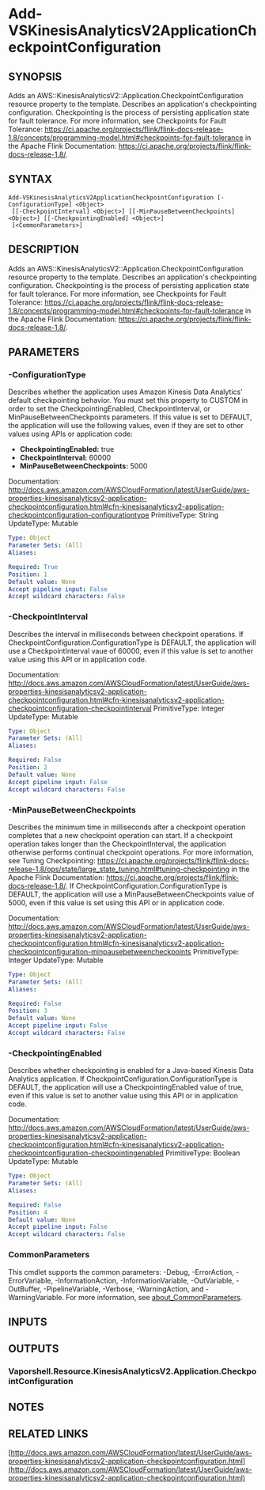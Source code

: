 # Add-VSKinesisAnalyticsV2ApplicationCheckpointConfiguration

## SYNOPSIS
Adds an AWS::KinesisAnalyticsV2::Application.CheckpointConfiguration resource property to the template.
Describes an application's checkpointing configuration.
Checkpointing is the process of persisting application state for fault tolerance.
For more information, see  Checkpoints for Fault Tolerance: https://ci.apache.org/projects/flink/flink-docs-release-1.8/concepts/programming-model.html#checkpoints-for-fault-tolerance in the Apache Flink Documentation: https://ci.apache.org/projects/flink/flink-docs-release-1.8/.

## SYNTAX

```
Add-VSKinesisAnalyticsV2ApplicationCheckpointConfiguration [-ConfigurationType] <Object>
 [[-CheckpointInterval] <Object>] [[-MinPauseBetweenCheckpoints] <Object>] [[-CheckpointingEnabled] <Object>]
 [<CommonParameters>]
```

## DESCRIPTION
Adds an AWS::KinesisAnalyticsV2::Application.CheckpointConfiguration resource property to the template.
Describes an application's checkpointing configuration.
Checkpointing is the process of persisting application state for fault tolerance.
For more information, see  Checkpoints for Fault Tolerance: https://ci.apache.org/projects/flink/flink-docs-release-1.8/concepts/programming-model.html#checkpoints-for-fault-tolerance in the Apache Flink Documentation: https://ci.apache.org/projects/flink/flink-docs-release-1.8/.

## PARAMETERS

### -ConfigurationType
Describes whether the application uses Amazon Kinesis Data Analytics' default checkpointing behavior.
You must set this property to CUSTOM in order to set the CheckpointingEnabled, CheckpointInterval, or MinPauseBetweenCheckpoints parameters.
If this value is set to DEFAULT, the application will use the following values, even if they are set to other values using APIs or application code:
+  **CheckpointingEnabled:** true
+  **CheckpointInterval:** 60000
+  **MinPauseBetweenCheckpoints:** 5000

Documentation: http://docs.aws.amazon.com/AWSCloudFormation/latest/UserGuide/aws-properties-kinesisanalyticsv2-application-checkpointconfiguration.html#cfn-kinesisanalyticsv2-application-checkpointconfiguration-configurationtype
PrimitiveType: String
UpdateType: Mutable

```yaml
Type: Object
Parameter Sets: (All)
Aliases:

Required: True
Position: 1
Default value: None
Accept pipeline input: False
Accept wildcard characters: False
```

### -CheckpointInterval
Describes the interval in milliseconds between checkpoint operations.
If CheckpointConfiguration.ConfigurationType is DEFAULT, the application will use a CheckpointInterval vaue of 60000, even if this value is set to another value using this API or in application code.

Documentation: http://docs.aws.amazon.com/AWSCloudFormation/latest/UserGuide/aws-properties-kinesisanalyticsv2-application-checkpointconfiguration.html#cfn-kinesisanalyticsv2-application-checkpointconfiguration-checkpointinterval
PrimitiveType: Integer
UpdateType: Mutable

```yaml
Type: Object
Parameter Sets: (All)
Aliases:

Required: False
Position: 2
Default value: None
Accept pipeline input: False
Accept wildcard characters: False
```

### -MinPauseBetweenCheckpoints
Describes the minimum time in milliseconds after a checkpoint operation completes that a new checkpoint operation can start.
If a checkpoint operation takes longer than the CheckpointInterval, the application otherwise performs continual checkpoint operations.
For more information, see  Tuning Checkpointing: https://ci.apache.org/projects/flink/flink-docs-release-1.8/ops/state/large_state_tuning.html#tuning-checkpointing in the Apache Flink Documentation: https://ci.apache.org/projects/flink/flink-docs-release-1.8/.
If CheckpointConfiguration.ConfigurationType is DEFAULT, the application will use a MinPauseBetweenCheckpoints value of 5000, even if this value is set using this API or in application code.

Documentation: http://docs.aws.amazon.com/AWSCloudFormation/latest/UserGuide/aws-properties-kinesisanalyticsv2-application-checkpointconfiguration.html#cfn-kinesisanalyticsv2-application-checkpointconfiguration-minpausebetweencheckpoints
PrimitiveType: Integer
UpdateType: Mutable

```yaml
Type: Object
Parameter Sets: (All)
Aliases:

Required: False
Position: 3
Default value: None
Accept pipeline input: False
Accept wildcard characters: False
```

### -CheckpointingEnabled
Describes whether checkpointing is enabled for a Java-based Kinesis Data Analytics application.
If CheckpointConfiguration.ConfigurationType is DEFAULT, the application will use a CheckpointingEnabled value of true, even if this value is set to another value using this API or in application code.

Documentation: http://docs.aws.amazon.com/AWSCloudFormation/latest/UserGuide/aws-properties-kinesisanalyticsv2-application-checkpointconfiguration.html#cfn-kinesisanalyticsv2-application-checkpointconfiguration-checkpointingenabled
PrimitiveType: Boolean
UpdateType: Mutable

```yaml
Type: Object
Parameter Sets: (All)
Aliases:

Required: False
Position: 4
Default value: None
Accept pipeline input: False
Accept wildcard characters: False
```

### CommonParameters
This cmdlet supports the common parameters: -Debug, -ErrorAction, -ErrorVariable, -InformationAction, -InformationVariable, -OutVariable, -OutBuffer, -PipelineVariable, -Verbose, -WarningAction, and -WarningVariable. For more information, see [about_CommonParameters](http://go.microsoft.com/fwlink/?LinkID=113216).

## INPUTS

## OUTPUTS

### Vaporshell.Resource.KinesisAnalyticsV2.Application.CheckpointConfiguration
## NOTES

## RELATED LINKS

[http://docs.aws.amazon.com/AWSCloudFormation/latest/UserGuide/aws-properties-kinesisanalyticsv2-application-checkpointconfiguration.html](http://docs.aws.amazon.com/AWSCloudFormation/latest/UserGuide/aws-properties-kinesisanalyticsv2-application-checkpointconfiguration.html)

